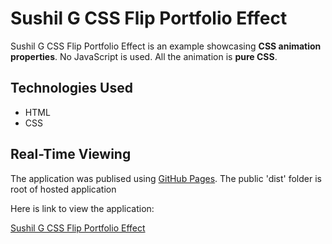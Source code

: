 # Sushil G CSS Flip Portfolio Effect

Sushil G CSS Flip Portfolio Effect is an example showcasing **CSS animation properties**. No JavaScript is used. All the animation is **pure CSS**.

## Technologies Used

- HTML
- CSS

## Real-Time Viewing

The application was publised using [GitHub Pages](https://pages.github.com/). The public 'dist' folder is root of hosted application

Here is link to view the application:

[Sushil G CSS Flip Portfolio Effect](https://susgupta.github.io/css_flip_image/)

